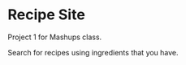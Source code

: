 Recipe Site
===========

Project 1 for Mashups class.

Search for recipes using ingredients that you have.
